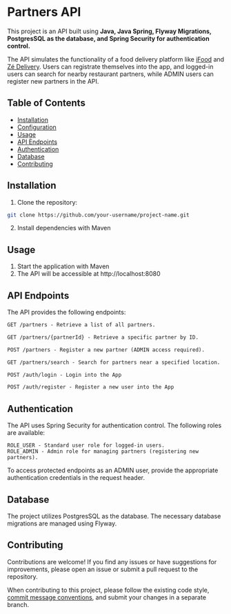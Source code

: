 # Partners API

This project is an API built using **Java, Java Spring, Flyway Migrations, PostgresSQL as the database, and Spring Security for authentication control.** 

The API simulates the functionality of a food delivery platform like [iFood](https://www.ifood.com.br/) and [Zé Delivery](https://www.ze.delivery/). Users can registrate themselves into the app, and logged-in users can search for nearby restaurant partners, while ADMIN users can register new partners in the API.

## Table of Contents

- [Installation](#installation)
- [Configuration](#configuration)
- [Usage](#usage)
- [API Endpoints](#api-endpoints)
- [Authentication](#authentication)
- [Database](#database)
- [Contributing](#contributing)

## Installation

1. Clone the repository:

```bash
git clone https://github.com/your-username/project-name.git
```

2. Install dependencies with Maven

## Usage

1. Start the application with Maven
2. The API will be accessible at http://localhost:8080


## API Endpoints
The API provides the following endpoints:

```markdown
GET /partners - Retrieve a list of all partners.

GET /partners/{partnerId} - Retrieve a specific partner by ID.

POST /partners - Register a new partner (ADMIN access required).

GET /partners/search - Search for partners near a specified location.

POST /auth/login - Login into the App

POST /auth/register - Register a new user into the App
```

## Authentication
The API uses Spring Security for authentication control. The following roles are available:

```
ROLE_USER - Standard user role for logged-in users.
ROLE_ADMIN - Admin role for managing partners (registering new partners).
```
To access protected endpoints as an ADMIN user, provide the appropriate authentication credentials in the request header.

## Database
The project utilizes PostgresSQL as the database. The necessary database migrations are managed using Flyway.

## Contributing

Contributions are welcome! If you find any issues or have suggestions for improvements, please open an issue or submit a pull request to the repository.

When contributing to this project, please follow the existing code style, [commit message conventions](https://www.conventionalcommits.org/en/v1.0.0/), and submit your changes in a separate branch.




